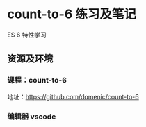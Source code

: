 # count-to-6 练习及笔记
ES 6 特性学习
## 资源及环境
### 课程：count-to-6 
地址：https://github.com/domenic/count-to-6

### 编辑器 vscode
